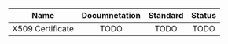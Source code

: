 |Name                  |Documnetation      |       Standard       |     Status    |
|:--------------------:|:-----------------:|:--------------------:|:-------------:|
|X509 Certificate      |     TODO          |    TODO              |      TODO     |